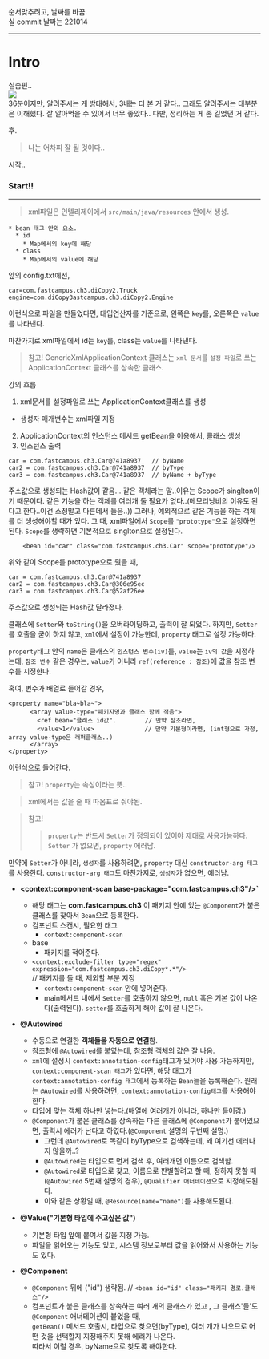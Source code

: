 순서맞추려고, 날짜를 바꿈. <br>
실 commit 날짜는 221014

---

# Intro
실습편.. <br>
![](https://velog.velcdn.com/images/tjdtn4484/post/87639df2-1a02-4c67-aec2-96f7779af4c9/image.png) <br>
36분이지만, 알려주시는 게 방대해서, 3배는 더 본 거 같다..
그래도 알려주시는 대부분은 이해했다. 잘 알아먹을 수 있어서 너무 좋았다.. 다만, 정리하는 게 좀 길었던 거 같다.

후.
> 나는 어차피 잘 될 것이다..

시작..
### Start!!



---


>xml파일은 인텔리제이에서 `src/main/java/resources` 안에서 생성.

```
* bean 태그 안의 요소.
  * id 
    * Map에서의 key에 해당
  * class 
    * Map에서의 value에 해당
```

앞의 config.txt에선,
```
car=com.fastcampus.ch3.diCopy2.Truck
engine=com.diCopy3astcampus.ch3.diCopy2.Engine
```
이런식으로 파일을 만들었다면, 
대입연산자를 기준으로, 
왼쪽은 `key`를, 오른쪽은 `value`를 나타낸다.

마찬가지로 xml파일에서
id는 `key`를, class는 `value`를 나타낸다.


> 참고!
GenericXmlApplicationContext 클래스는 `xml 문서`를 `설정 파일`로 쓰는 ApplicationContext 클래스를 상속한 클래스.



강의 흐름
1.  xml문서를 설정파일로 쓰는 ApplicationContext클래스를 생성
  * 생성자 매개변수는 xml파일 지정
2. ApplicationContext의 인스턴스 메서드 getBean을 이용해서, 클래스 생성
3. 인스턴스 출력


```
car = com.fastcampus.ch3.Car@741a8937	// byName 
car2 = com.fastcampus.ch3.Car@741a8937	// byType
car3 = com.fastcampus.ch3.Car@741a8937	// byName + byType 
```
주소값으로 생성되는 Hash값이 같음...
같은 객체라는 말..이유는 Scope가 singlton이기 때문이다. 
같은 기능을 하는 객체를 여러개 둘 필요가 없다..(메모리낭비의 이유도 된다고 한다..이건 스정말고 다른데서 들음..))
그러나, 예외적으로 같은 기능을 하는 객체를 더 생성해야할 때가 있다.
그 때, xml파일에서 `Scope`를 `"prototype"`으로 설정하면된다.
`Scope`를 생략하면 기본적으로 singlton으로 설정된다.

```
    <bean id="car" class="com.fastcampus.ch3.Car" scope="prototype"/>
```
위와 같이 Scope를 prototype으로 줬을 때,
```
car = com.fastcampus.ch3.Car@741a8937
car2 = com.fastcampus.ch3.Car@306e95ec
car3 = com.fastcampus.ch3.Car@52af26ee
```
주소값으로 생성되는 Hash값 달라졌다.

클래스에 `Setter`와 `toString()`을 오버라이딩하고, 출력이 잘 되었다. 
하지만, `Setter`를 호출을 굳이 하지 않고, `xml`에서 설정이 가능한데, `property` 태그로 설정 가능하다.

`property`태그 안의 `name`은 클래스의 `인스턴스 변수(iv)`를, `value`는 `iv의 값`을 지정하는데, 
`참조 변수` 같은 경우는, `value`가 아니라 `ref(reference : 참조)`에 값을 참조 변수를 지정한다.

혹여, 변수가 배열로 들어갈 경우,
```
<property name="bla~bla~">
      <array value-type="패키지명과 클래스 함께 적음">	
		<ref bean="클래스 id값".		// 만약 참조라면,
		<value>1</value>		      // 만약 기본형이라면, (int형으로 가정, array value-type은 래퍼클래스..)
      </array>
</property>	
```
이런식으로 들어간다.
> 참고! `property`는 속성이라는 뜻..

> xml에서는 값을 줄 때 따옴표로 줘야됨.

> 참고! 
>>`property`는 반드시 `Setter`가 정의되어 있어야 제대로 사용가능하다.
>>` Setter` 가 없으면, `property` 에러남.


만약에 `Setter`가 아니라, `생성자`를 사용하려면, `property` 대신 `constructor-arg 태그`를 사용한다.
`constructor-arg 태그`도 마찬가지로, `생성자`가 없으면, 에러남.

* **<context:component-scan base-package="com.fastcampus.ch3"/>`** 
  * 해당 태그는 **com.fastcampus.ch3** 이 패키지 안에 있는 `@Component`가 붙은 클래스를 찾아서 `Bean`으로 등록한다.
  * 컴포넌트 스캔시, 필요한 태그
    * `context:component-scan`
  * base
    * 패키지를 적어준다.
  * `<context:exclude-filter type="regex" expression="com.fastcampus.ch3.diCopy*.*"/>`  
    // 패키지를 돌 때, 제외할 부분 지정 
    * `context:component-scan` 안에 넣어준다.
    * main메서드 내에서 `Setter`를 호출하지 않으면, `null` 혹은 기본 값이 나온다(출력된다). `setter`를 호출하게 해야 값이 잘 나온다.

* **@Autowired**
  * 수동으로 연결한 **객체들을 자동으로 연결**함.
  * 참조형에 `@Autowired`를 붙였는데, 참조형 객체의 값은 잘 나옴.
  * `xml`에 설정시 `context:annotation-config`태그가 있어야 사용 가능하지만, 
  `context:component-scan 태그`가 있다면, 해당 태그가 `context:annotation-config 태그`에서 등록하는 `Bean`들을 등록해준다. 원래는 `@Autowired`를 사용하려면, `context:annotation-config태그`를 사용해야한다.
  * 타입에 맞는 객체 하나만 넣는다.(배열에 여러개가 아니라, 하나만 들어감.)
  * `@Component`가 붙은 클래스를 상속하는 다른 클래스에 `@Component`가 붙어있으면, 출력시 에러가 난다고 하였다.(`@Component` 설명의 두번째 설명.)
    * 그런데 `@Autowired`로 똑같이 byType으로 검색하는데, 왜 여기선 에러나지 않을까..?
    * `@Autowired`는 타입으로 먼저 검색 후, 여러개면 이름으로 검색함.
    * `@Autowired`로 타입으로 찾고, 이름으로 판별할려고 할 때, 정하지 못할 때(`@Autowired` 5번째 설명의 경우), 
    `@Qualifier 애너테이션`으로 지정해도된다.
    * 이와 같은 상황일 때, `@Resource(name="name")`를 사용해도된다.


* **@Value("기본형 타입에 주고싶은 값")**
  * 기본형 타입 앞에 붙여서 값을 지정 가능.
  * 파일을 읽어오는 기능도 있고, 시스템 정보로부터 값을 읽어와서 사용하는 기능도 있다.

* **@Component**
  * `@Component` 뒤에 ("id") 생략됨. // `<bean id="id" class="패키지 경로.클래스"/>`
  * 컴포넌트가 붙은 클래스를 상속하는 여러 개의 클래스가 있고 , 그 클래스'들'도 `@Component` 애너테이션이 붙었을 때, <br> `getBean()` 메서드 호출시, 타입으로 찾으면(byType), 여러 개가 나오므로 어떤 것을 선택할지 지정해주지 못해 에러가 나온다. <br> 따라서 이럴 경우, byName으로 찾도록 해야한다.

